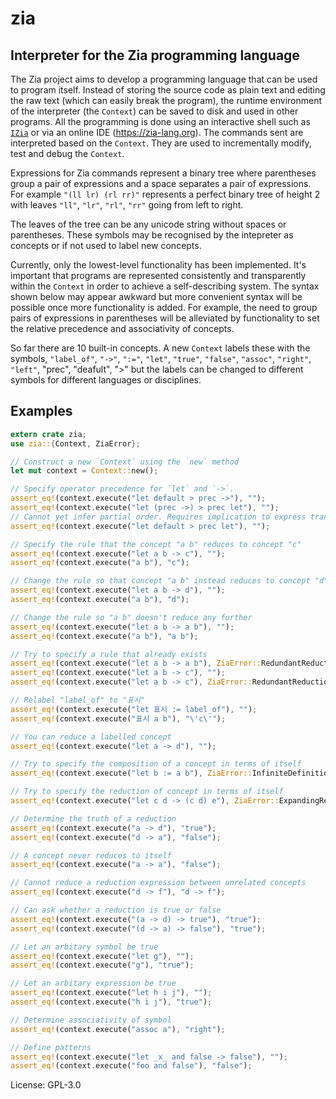# zia

## Interpreter for the Zia programming language
The Zia project aims to develop a programming language that can be used to program itself.
Instead of storing the source code as plain text and editing the raw text (which can easily break
the program), the runtime environment of the interpreter (the `Context`) can be saved to disk and
used in other programs. All the programming is done using an interactive shell such as
[`IZia`](https://github.com/Charles-Johnson/zia_programming/tree/master/izia) or via an online IDE
(https://zia-lang.org). The commands sent are interpreted based on the `Context`. They are used to
incrementally modify, test and debug the `Context`.

Expressions for Zia commands represent a binary tree where parentheses group a pair of expressions
and a space separates a pair of expressions. For example `"(ll lr) (rl rr)"` represents a perfect
binary tree of height 2 with leaves `"ll"`, `"lr"`, `"rl"`, `"rr"` going from left to right.

The leaves of the tree can be any unicode string without spaces or parentheses. These symbols may
be recognised by the intepreter as concepts or if not used to label new concepts.

Currently, only the lowest-level functionality has been implemented. It's important that programs
are represented consistently and transparently within the `Context` in order to achieve a
self-describing system. The syntax shown below may appear awkward but more convenient syntax will
be possible once more functionality is added. For example, the need to group pairs of expressions
in parentheses will be alleviated by functionality to set the relative precedence and associativity
of concepts.

So far there are 10 built-in concepts. A new `Context` labels these with the symbols, `"label_of"`,
`"->"`, `":="`, `"let"`, `"true"`, `"false"`, `"assoc"`, `"right"`, `"left"`, "prec", "deafult", ">" but the labels
can be changed to different symbols for different languages or disciplines.

## Examples

```rust
extern crate zia;
use zia::{Context, ZiaError};

// Construct a new `Context` using the `new` method
let mut context = Context::new();

// Specify operator precedence for `let` and `->`.
assert_eq!(context.execute("let default > prec ->"), "");
assert_eq!(context.execute("let (prec ->) > prec let"), "");
// Cannot yet infer partial order. Requires implication to express transitive property
assert_eq!(context.execute("let default > prec let"), "");

// Specify the rule that the concept "a b" reduces to concept "c"
assert_eq!(context.execute("let a b -> c"), "");
assert_eq!(context.execute("a b"), "c");

// Change the rule so that concept "a b" instead reduces to concept "d"
assert_eq!(context.execute("let a b -> d"), "");
assert_eq!(context.execute("a b"), "d");

// Change the rule so "a b" doesn't reduce any further
assert_eq!(context.execute("let a b -> a b"), "");
assert_eq!(context.execute("a b"), "a b");

// Try to specify a rule that already exists
assert_eq!(context.execute("let a b -> a b"), ZiaError::RedundantReduction.to_string());
assert_eq!(context.execute("let a b -> c"), "");
assert_eq!(context.execute("let a b -> c"), ZiaError::RedundantReduction.to_string());

// Relabel "label_of" to "표시"
assert_eq!(context.execute("let 표시 := label_of"), "");
assert_eq!(context.execute("표시 a b"), "\'c\'");

// You can reduce a labelled concept
assert_eq!(context.execute("let a -> d"), "");

// Try to specify the composition of a concept in terms of itself
assert_eq!(context.execute("let b := a b"), ZiaError::InfiniteDefinition.to_string());

// Try to specify the reduction of concept in terms of itself
assert_eq!(context.execute("let c d -> (c d) e"), ZiaError::ExpandingReduction.to_string());

// Determine the truth of a reduction
assert_eq!(context.execute("a -> d"), "true");
assert_eq!(context.execute("d -> a"), "false");

// A concept never reduces to itself
assert_eq!(context.execute("a -> a"), "false");

// Cannot reduce a reduction expression between unrelated concepts
assert_eq!(context.execute("d -> f"), "d -> f");

// Can ask whether a reduction is true or false
assert_eq!(context.execute("(a -> d) -> true"), "true");
assert_eq!(context.execute("(d -> a) -> false"), "true");

// Let an arbitary symbol be true
assert_eq!(context.execute("let g"), "");
assert_eq!(context.execute("g"), "true");

// Let an arbitary expression be true
assert_eq!(context.execute("let h i j"), "");
assert_eq!(context.execute("h i j"), "true");

// Determine associativity of symbol
assert_eq!(context.execute("assoc a"), "right");

// Define patterns
assert_eq!(context.execute("let _x_ and false -> false"), "");
assert_eq!(context.execute("foo and false"), "false");
```

License: GPL-3.0
